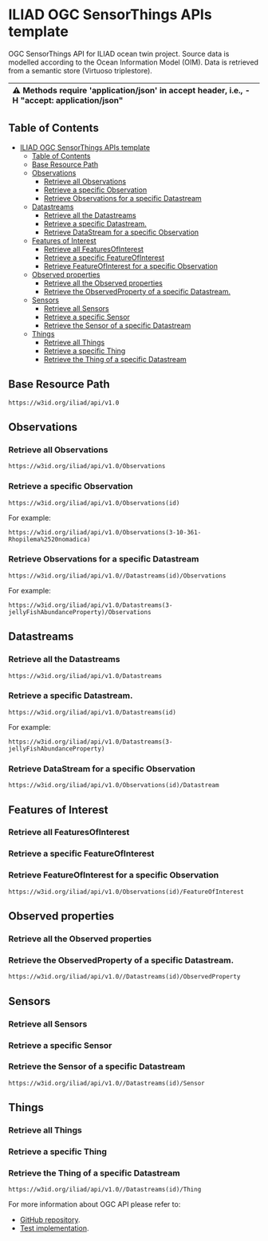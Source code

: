 # ILIAD OGC SensorThings APIs template
OGC SensorThings API for ILIAD ocean twin project.
Source data is modelled according to the Ocean Information Model (OIM).
Data is retrieved from a semantic store (Virtuoso triplestore).

| :warning: Methods require 'application/json' in accept header, i.e., -H "accept: application/json"   |
|:-----------------------------------------------------------------------------------------------------|

## Table of Contents
- [ILIAD OGC SensorThings APIs template](#iliad-ogc-sensorthings-apis-template)
  - [Table of Contents](#table-of-contents)
  - [Base Resource Path](#base-resource-path)
  - [Observations](#observations)
    - [Retrieve all Observations](#retrieve-all-observations)
    - [Retrieve a specific Observation](#retrieve-a-specific-observation)
    - [Retrieve Observations for a specific Datastream](#retrieve-observations-for-a-specific-datastream)
  - [Datastreams](#datastreams)
    - [Retrieve all the Datastreams](#retrieve-all-the-datastreams)
    - [Retrieve a specific Datastream.](#retrieve-a-specific-datastream)
    - [Retrieve DataStream for a specific Observation](#retrieve-datastream-for-a-specific-observation)
  - [Features of Interest](#features-of-interest)
    - [Retrieve all FeaturesOfInterest](#retrieve-all-featuresofinterest)
    - [Retrieve a specific FeatureOfInterest](#retrieve-a-specific-featureofinterest)
    - [Retrieve FeatureOfInterest for a specific Observation](#retrieve-featureofinterest-for-a-specific-observation)
  - [Observed properties](#observed-properties)
    - [Retrieve all the Observed properties](#retrieve-all-the-observed-properties)
    - [Retrieve the ObservedProperty of a specific Datastream.](#retrieve-the-observedproperty-of-a-specific-datastream)
  - [Sensors](#sensors)
    - [Retrieve all Sensors](#retrieve-all-sensors)
    - [Retrieve a specific Sensor](#retrieve-a-specific-sensor)
    - [Retrieve the Sensor of a specific Datastream](#retrieve-the-sensor-of-a-specific-datastream)
  - [Things](#things)
    - [Retrieve all Things](#retrieve-all-things)
    - [Retrieve a specific Thing](#retrieve-a-specific-thing)
    - [Retrieve the Thing of a specific Datastream](#retrieve-the-thing-of-a-specific-datastream)



## Base Resource Path
```
https://w3id.org/iliad/api/v1.0
```
## Observations
### Retrieve all Observations
```
https://w3id.org/iliad/api/v1.0/Observations
```
### Retrieve a specific Observation
```
https://w3id.org/iliad/api/v1.0/Observations(id)
```
For example:
```
https://w3id.org/iliad/api/v1.0/Observations(3-10-361-Rhopilema%2520nomadica)
```
### Retrieve Observations for a specific Datastream
```
https://w3id.org/iliad/api/v1.0//Datastreams(id)/Observations
```
For example:
```
https://w3id.org/iliad/api/v1.0/Datastreams(3-jellyFishAbundanceProperty)/Observations
```

## Datastreams
### Retrieve all the Datastreams
```
https://w3id.org/iliad/api/v1.0/Datastreams
```
### Retrieve a specific Datastream.
```
https://w3id.org/iliad/api/v1.0/Datastreams(id)
```
For example:
```
https://w3id.org/iliad/api/v1.0/Datastreams(3-jellyFishAbundanceProperty)
```
### Retrieve DataStream for a specific Observation
```
https://w3id.org/iliad/api/v1.0/Observations(id)/Datastream
```


## Features of Interest
### Retrieve all FeaturesOfInterest

### Retrieve a specific FeatureOfInterest

### Retrieve FeatureOfInterest for a specific Observation
```
https://w3id.org/iliad/api/v1.0/Observations(id)/FeatureOfInterest
```

## Observed properties
### Retrieve all the Observed properties

### Retrieve the ObservedProperty of a specific Datastream.
```
https://w3id.org/iliad/api/v1.0//Datastreams(id)/ObservedProperty
```

## Sensors
### Retrieve all Sensors

### Retrieve a specific Sensor

### Retrieve the Sensor of a specific Datastream
```
https://w3id.org/iliad/api/v1.0//Datastreams(id)/Sensor
```

## Things
### Retrieve all Things

### Retrieve a specific Thing

### Retrieve the Thing of a specific Datastream
```
https://w3id.org/iliad/api/v1.0//Datastreams(id)/Thing
```


For more information about OGC API please refer to:
* [GitHub repository](https://github.com/opengeospatial/sensorthings).
* [Test implementation](https://developers.sensorup.com/docs/#observations_get).

